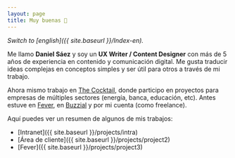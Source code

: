 ```yaml
---
layout: page
title: Muy buenas 👋
---
```



*Switch to [english]({{ site.baseurl }}/Index-en).*

Me llamo **Daniel Sáez** y soy un **UX Writer / Content Designer** con más de 5 años de experiencia en contenido y comunicación digital. Me gusta traducir ideas complejas en conceptos simples y ser útil para otros a través de mi trabajo.

Ahora mismo trabajo en [The Cocktail](https://the-cocktail.com), donde participo en proyectos para empresas de múltiples sectores (energía, banca, educación, etc). Antes estuve en [Fever](https://feverup.com/), en [Buzzial](https://buzzial.com/) y por mi cuenta (como freelance).


Aquí puedes ver un resumen de algunos de mis trabajos:

- [Intranet]({{ site.baseurl }}/projects/intra)
- [Área de cliente]({{ site.baseurl }}/projects/project2)
- [Fever]({{ site.baseurl }}/projects/project3)

<br>
